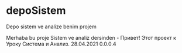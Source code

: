 # depoSistem
Depo sistem ve analize benim projem

Merhaba bu proje Sistem ve analiz dersinden - Привет! Этот проект к Уроку Система и Анализ. 28.04.2021 0.0.0.4 

